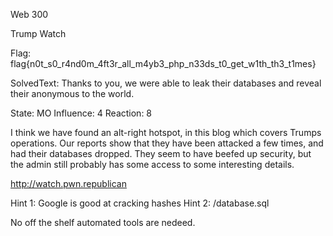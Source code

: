 Web 300

Trump Watch

Flag: flag{n0t_s0_r4nd0m_4ft3r_all_m4yb3_php_n33ds_t0_get_w1th_th3_t1mes}

SolvedText: Thanks to you, we were able to leak their databases and reveal their anonymous to the world.

State: MO
Influence: 4
Reaction: 8



I think we have found an alt-right hotspot, in this blog which covers Trumps operations. Our reports show that they have been attacked a few times, and had their databases dropped. They seem to have beefed up security, but the admin still probably has some access to some interesting details. 

http://watch.pwn.republican

Hint 1: Google is good at cracking hashes
Hint 2: /database.sql

No off the shelf automated tools are nedeed.
